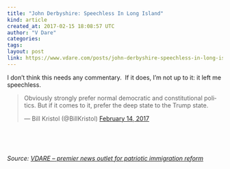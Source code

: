 ```yaml
---
title: "John Derbyshire: Speechless In Long Island"
kind: article
created_at: 2017-02-15 18:08:57 UTC
author: "V Dare"
categories: 
tags: 
layout: post
link: https://www.vdare.com/posts/john-derbyshire-speechless-in-long-island
---
```



<!--
   John Derbyshire: Speechless In Long Island             # => "I Made a Pretty Gem - Planet.rb"
   https://www.vdare.com/posts/john-derbyshire-speechless-in-long-island               # => "http://poteland.com/blog/i-made-a-pretty-gem-planet-dot-rb/"
   2017-02-15 18:08:57 UTC              # => "2012-04-14 05:17:00 UTC"
   &lt;div class=&quot;pf-content&quot;&gt;&lt;p&gt;I don’t think this needs any commentary.  If it does, I’m not up to it: it left me speechless.&lt;/p&gt;
&lt;blockquote class=&quot;twitter-tweet&quot;&gt;
&lt;p lang=&quot;en&quot; dir=&quot;ltr&quot;&gt;Obviously strongly prefer normal democratic and constitutional politics. But if it comes to it, prefer the deep state to the Trump state.&lt;/p&gt;&lt;div id=&quot;57966237cc52c74a5e1363c4&quot; class=&quot;vdb_player vdb_57966237cc52c74a5e1363c456bcd17ce4b018167fea5539&quot;&gt;    &lt;/div&gt;
&lt;p&gt;— Bill Kristol (@BillKristol) &lt;a href=&quot;https://twitter.com/BillKristol/status/831497364661747712&quot;&gt;February 14, 2017&lt;/a&gt;&lt;/p&gt;&lt;/blockquote&gt;
&lt;p&gt;&lt;/p&gt;
&lt;p&gt; &lt;/p&gt;
&lt;p&gt; &lt;/p&gt;
&lt;/div&gt;           # => "I’ve been hurting to write this ever since we had the idea of creating a Planet for Cubox..." (Continued)
   VDARE – premier news outlet for patriotic immigration reform              # => "This is where I tell you stuff"
   vdare-premier-news-outlet-for-patriotic-immigratio              # => "this-is-where-i-tell-you-stuff"
   https://www.vdare.com               # => "http://poteland.com/articles"
           # => "programming planet"
                 # => "go ruby jekyll"
                 # => "http://poteland.com/images/site-logo.png"
   V Dare                 # => "Pablo Astigarraga"
   @vdar                # => "poteland"
   http://twitter.com/@vdar            # => "http://twitter.com/poteland" -->
<div class="pf-content"><p>I don’t think this needs any commentary.  If it does, I’m not up to it: it left me speechless.</p>
<blockquote class="twitter-tweet">
<p lang="en" dir="ltr">Obviously strongly prefer normal democratic and constitutional politics. But if it comes to it, prefer the deep state to the Trump state.</p><div id="57966237cc52c74a5e1363c4" class="vdb_player vdb_57966237cc52c74a5e1363c456bcd17ce4b018167fea5539">    </div>
<p>— Bill Kristol (@BillKristol) <a href="https://twitter.com/BillKristol/status/831497364661747712">February 14, 2017</a></p></blockquote>
<p></p>
<p> </p>
<p> </p>
</div><div class="">
    <i>Source: <a href="https://www.vdare.com">VDARE – premier news outlet for patriotic immigration reform</a></i>
</div>
